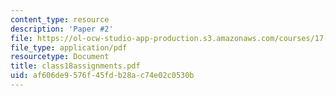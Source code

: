 ```yaml
---
content_type: resource
description: 'Paper #2'
file: https://ol-ocw-studio-app-production.s3.amazonaws.com/courses/17-471-american-national-security-policy-fall-2002/af606de9576f45fdb28ac74e02c0530b_class18assignments.pdf
file_type: application/pdf
resourcetype: Document
title: class18assignments.pdf
uid: af606de9-576f-45fd-b28a-c74e02c0530b
---
```

